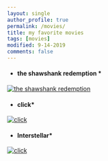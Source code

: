 ```yaml
---
layout: single
author_profile: true
permalink: /movies/
title: my favorite movies
tags: [movies]
modified: 9-14-2019
comments: false
---
```

<!-- **### my favorite movies** -->
* #### the shawshank redemption *

[![the shawshank redemption](https://img.youtube.com/vi/jzbyitmt03g)](https://www.youtube.com/watch?v=jzbyitmt03g)


* #### click*

[![click](https://img.youtube.com/vi/hUXJjuzAiiY)](https://www.youtube.com/watch?v=hUXJjuzAiiY)

* #### Interstellar*

[![click](https://img.namasha.com/vi/lczeXUkH)](https://www.namasha.com/v/lczeXUkH)




